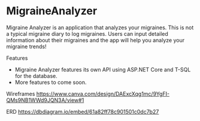 # MigraineAnalyzer

Migraine Analyzer is an application that analyzes your migraines. This is not a typical migraine diary to log migraines. 
Users can input detailed information about their migraines and the app will help you analyze your migraine trends!

Features
- Migraine Analyzer features its own API using ASP.NET Core and T-SQL for the database. 
- More features to come soon.

Wireframes
https://www.canva.com/design/DAExcXqg1mc/9YgFI-QMs9NB1WWd9JQN3A/view#1

ERD
https://dbdiagram.io/embed/61a82ff78c901501c0dc7b27
